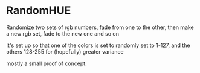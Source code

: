 # RandomHUE
Randomize two sets of rgb numbers, fade from one to the other, then make a new rgb set, fade to the new one and so on

It's set up so that one of the colors is set to randomly set to 1-127, and the others 128-255 for (hopefully) greater variance

mostly a small proof of concept.

